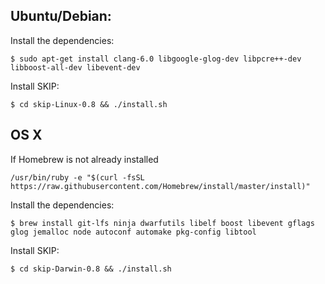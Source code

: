 ## Ubuntu/Debian:

Install the dependencies:

```
$ sudo apt-get install clang-6.0 libgoogle-glog-dev libpcre++-dev libboost-all-dev libevent-dev
```

Install SKIP:

```
$ cd skip-Linux-0.8 && ./install.sh
```


## OS X

If Homebrew is not already installed
```
/usr/bin/ruby -e "$(curl -fsSL https://raw.githubusercontent.com/Homebrew/install/master/install)"
```

Install the dependencies:

```
$ brew install git-lfs ninja dwarfutils libelf boost libevent gflags glog jemalloc node autoconf automake pkg-config libtool
```

Install SKIP:

```
$ cd skip-Darwin-0.8 && ./install.sh
```

